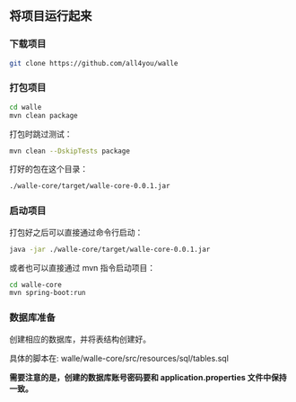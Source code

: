 ## 将项目运行起来

### 下载项目

```sh
git clone https://github.com/all4you/walle
```

### 打包项目

```sh
cd walle
mvn clean package
```

打包时跳过测试：

```sh
mvn clean --DskipTests package
```

打好的包在这个目录：

```sh
./walle-core/target/walle-core-0.0.1.jar
```

### 启动项目

打包好之后可以直接通过命令行启动：

```sh
java -jar ./walle-core/target/walle-core-0.0.1.jar
```

或者也可以直接通过 mvn 指令启动项目：

```sh
cd walle-core
mvn spring-boot:run
```



### 数据库准备

创建相应的数据库，并将表结构创建好。

具体的脚本在: walle/walle-core/src/resources/sql/tables.sql

**需要注意的是，创建的数据库账号密码要和 application.properties 文件中保持一致。**

